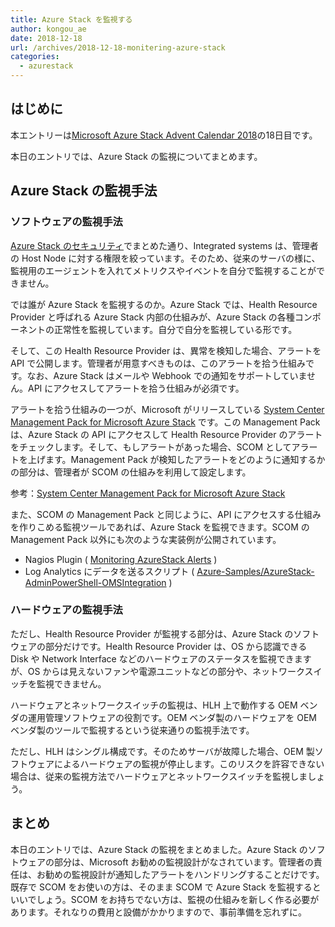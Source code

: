 ```yaml
---
title: Azure Stack を監視する
author: kongou_ae
date: 2018-12-18
url: /archives/2018-12-18-monitering-azure-stack
categories:
  - azurestack
---
```


## はじめに

本エントリーは[Microsoft Azure Stack Advent Calendar 2018](https://qiita.com/advent-calendar/2018/azure-stack)の18日目です。

本日のエントリでは、Azure Stack の監視についてまとめます。

## Azure Stack の監視手法

### ソフトウェアの監視手法

[Azure Stack のセキュリティ](https://aimless.jp/blog/archives/2018-12-11-security-of-azurestack/)でまとめた通り、Integrated systems は、管理者の Host Node に対する権限を絞っています。そのため、従来のサーバの様に、監視用のエージェントを入れてメトリクスやイベントを自分で監視することができません。

では誰が Azure Stack を監視するのか。Azure Stack では、Health Resource Provider と呼ばれる Azure Stack 内部の仕組みが、Azure Stack の各種コンポーネントの正常性を監視しています。自分で自分を監視している形です。

そして、この Health Resource Provider は、異常を検知した場合、アラートを API で公開します。管理者が用意すべきものは、このアラートを拾う仕組みです。なお、Azure Stack はメールや Webhook での通知をサポートしていません。API にアクセスしてアラートを拾う仕組みが必須です。

アラートを拾う仕組みの一つが、Microsoft がリリースしている [System Center Management Pack for Microsoft Azure Stack](https://www.microsoft.com/en-us/download/details.aspx?id=55184) です。この Management Pack は、Azure Stack の API にアクセスして Health Resource Provider のアラートをチェックします。そして、もしアラートがあった場合、SCOM としてアラートを上げます。Management Pack が検知したアラートをどのように通知するかの部分は、管理者が SCOM の仕組みを利用して設定します。

参考：[System Center Management Pack for Microsoft Azure Stack](https://docs.microsoft.com/ja-jp/azure/azure-stack/azure-stack-integrate-monitor)

また、SCOM の Management Pack と同じように、API にアクセスする仕組みを作りこめる監視ツールであれば、Azure Stack を監視できます。SCOM の Management Pack 以外にも次のような実装例が公開されています。

- Nagios Plugin ( [Monitoring AzureStack Alerts](https://exchange.nagios.org/directory/Plugins/Cloud/Monitoring-AzureStack-Alerts/details) )
- Log Analytics にデータを送るスクリプト ( [Azure-Samples/AzureStack-AdminPowerShell-OMSIntegration](https://github.com/Azure-Samples/AzureStack-AdminPowerShell-OMSIntegration) )

### ハードウェアの監視手法

ただし、Health Resource Provider が監視する部分は、Azure Stack のソフトウェアの部分だけです。Health Resource Provider は、OS から認識できる Disk や Network Interface などのハードウェアのステータスを監視できますが、OS からは見えないファンや電源ユニットなどの部分や、ネットワークスイッチを監視できません。

ハードウェアとネットワークスイッチの監視は、HLH 上で動作する OEM ベンダの運用管理ソフトウェアの役割です。OEM ベンダ製のハードウェアを OEM ベンダ製のツールで監視するという従来通りの監視手法です。

ただし、HLH はシングル構成です。そのためサーバが故障した場合、OEM 製ソフトウェアによるハードウェアの監視が停止します。このリスクを許容できない場合は、従来の監視方法でハードウェアとネットワークスイッチを監視しましょう。

## まとめ

本日のエントリでは、Azure Stack の監視をまとめました。Azure Stack のソフトウェアの部分は、Microsoft お勧めの監視設計がなされています。管理者の責任は、お勧めの監視設計が通知したアラートをハンドリングすることだけです。既存で SCOM をお使いの方は、そのまま SCOM で Azure Stack を監視するといいでしょう。SCOM をお持ちでない方は、監視の仕組みを新しく作る必要があります。それなりの費用と設備がかかりますので、事前準備を忘れずに。
